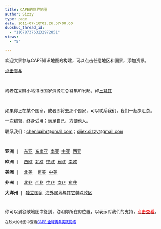 ```yaml
---
title: CAPE的世界地图
author: Sizzy
type: page
date: 2011-07-18T02:26:57+00:00
duoshuo_thread_id:
  - "1167873763232972851"
views:
  - "5"

---
```

欢迎大家参与CAPE知识地图的构建，可以点击任意地区和国家，添加资源。

[点击参与][1]

&nbsp;

或者在豆瓣小站进行国家资源汇总召集和发起，如[土耳其][2]

&nbsp;

如果你正在某个国家，或者即将去那个国家，可以联系我们，我们一起来汇总。

一次编辑，终身受用；满足自己，方便他人。

联系我们：chenluaihr@gmail.com；sijiex.sizzy@gmail.com

&nbsp;

<pre><strong>亚洲</strong> |  <a title="Eastern Asia" href="http://www.hicape.org/w/Eastern_Asia">东亚</a> <a title="Southeast Asia" href="http://www.hicape.org/w/Southeast_Asia">东南亚</a> <a title="Southern Asia" href="http://www.hicape.org/w/Southern_Asia">南亚</a> <a title="Central Asia" href="http://www.hicape.org/w/Central_Asia">中亚</a> <a title="Western Asia" href="http://www.hicape.org/w/Western_Asia">西亚</a></pre>

<pre><strong>欧洲</strong> |  <a title="Western Europe" href="http://www.hicape.org/w/Western_Europe">西欧</a> <a title="Nordic" href="http://www.hicape.org/w/Nordic">北欧</a> <a title="Central Europe" href="http://www.hicape.org/w/Central_Europe">中欧</a> <a title="Eastern Europe" href="http://www.hicape.org/w/Eastern_Europe">东欧</a> <a title="Southern Europe" href="http://www.hicape.org/w/Southern_Europe">南欧</a></pre>

<pre><strong>美洲</strong> |  <a title="North America" href="http://www.hicape.org/w/North_America">北美</a>  <a title="South America" href="http://www.hicape.org/w/South_America">南美</a> <a title="Central America" href="http://www.hicape.org/w/Central_America">中美</a></pre>

<pre><strong>非洲</strong> |  <a title="North Africa" href="http://www.hicape.org/w/North_Africa">北非</a> <a title="Western Africa" href="http://www.hicape.org/w/Western_Africa">西非</a> <a title="Central Africa" href="http://www.hicape.org/w/Central_Africa">中非</a> <a title="South Africa" href="http://www.hicape.org/w/South_Africa">南非</a> <a title="East Africa" href="http://www.hicape.org/w/East_Africa">东非</a></pre>

<pre><strong>大洋州</strong> | <a title="Independent States" href="http://www.hicape.org/w/Independent_States">独立国家</a> <a title="Overseas Territories and other special Administrative Region" href="http://www.hicape.org/w/Overseas_Territories_and_other_special_Administrative_Region">海外属地与其它特殊政区</a></pre>

<pre></pre>

<pre></pre>

你可以到谷歌地图中签到，注明你所在的位置，以表示对我们的支持，<span style="color: #ff0000;"><a href="http://g.co/maps/fkme"><span style="color: #ff0000;">点击查看</span></a></span>。

  
<small>在较大的地图中查看<a style="color: #0000ff; text-align: left;" href="http://maps.google.com/maps/ms?msid=216067325836477220859.0004a93fb927edd4a3fa0&msa=0&ie=UTF8&source=embed&vpsrc=0&ll=65.07213,-92.8125&spn=157.614464,272.109375">CAPE 全球青年实践网络</a></small>

 [1]: http://www.hicape.org/w/Portal:Maps "参与资源推荐和编辑"
 [2]: http://site.douban.com/widget/forum/4788010/discussion/41369086/